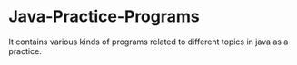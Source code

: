 # Java-Practice-Programs
It contains various kinds of programs related to different topics in java as a practice.
